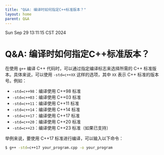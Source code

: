 ```yaml
---
title: "Q&A: 编译时如何指定C++标准版本？"
layout: home
parent: Q&A
---
```

Sun Sep 29 13:11:15 CST 2024
# Q&A: 编译时如何指定C++标准版本？

在使用 `g++` 编译 C++ 代码时，可以通过指定编译标志来选择所需的 C++ 标准版本。具体来说，可以使用 `-std=c++XX` 这样的选项，其中 `XX` 表示 C++ 标准的版本号。例如：

- `-std=c++98`：编译使用 C++98 标准
- `-std=c++03`：编译使用 C++03 标准
- `-std=c++11`：编译使用 C++11 标准
- `-std=c++14`：编译使用 C++14 标准
- `-std=c++17`：编译使用 C++17 标准
- `-std=c++20`：编译使用 C++20 标准
- `-std=c++23`：编译使用 C++23 标准（如果已支持）

举例来说，要使用 C++17 标准进行编译，可以输入以下命令：

```bash
$ g++ -std=c++17 your_program.cpp -o your_program
```